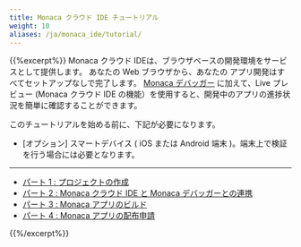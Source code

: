```yaml
---
title: Monaca クラウド IDE チュートリアル
weight: 10
aliases: /ja/monaca_ide/tutorial/
---
```


{{%excerpt%}}
Monaca クラウド IDEは、ブラウザベースの開発環境をサービスとして提供します。 あなたの Web ブラウザから、あなたの アプリ開発はすべてセットアップなしで完了します。  [Monaca デバッガー](/ja/products_guide/debugger/) に加えて、Live プレビュー (Monaca クラウド IDE の機能）を使用すると、開発中のアプリの進捗状況を簡単に確認することができます。

このチュートリアルを始める前に、下記が必要になります。

- [オプション] スマートデバイス ( iOS または Android 端末 )。端末上で検証を行う場合には必要となります。

<hr>

- [パート 1 : プロジェクトの作成](/ja/tutorials/monaca_ide/starting_project/)
- [パート 2 : Monaca クラウド IDE と Monaca デバッガーとの連携](/ja/tutorials/monaca_ide/testing_debugging/)
- [パート 3 : Monaca アプリのビルド](/ja/tutorials/monaca_ide/building_app/)
- [パート 4 : Monaca アプリの配布申請](/ja/tutorials/monaca_ide/publishing_app/)

{{%/excerpt%}}